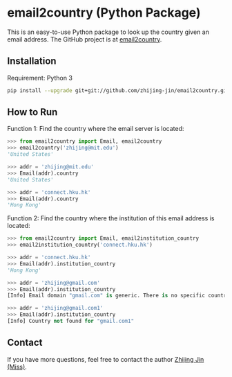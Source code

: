 # email2country (Python Package)
This is an easy-to-use Python package to look up the country given an email address. The GitHub project is at [email2country](https://github.com/zhijing-jin/email2country).

## Installation
Requirement: Python 3
```bash
pip install --upgrade git+git://github.com/zhijing-jin/email2country.git
```

## How to Run
Function 1: Find the country where the email server is located:
```python
>>> from email2country import Email, email2country
>>> email2country('zhijing@mit.edu')
'United States'

>>> addr = 'zhijing@mit.edu'
>>> Email(addr).country
'United States'

>>> addr = 'connect.hku.hk'
>>> Email(addr).country
'Hong Kong'
```
Function 2: Find the country where the institution of this email address is located:
```python
>>> from email2country import Email, email2institution_country
>>> email2institution_country('connect.hku.hk')

>>> addr = 'connect.hku.hk'
>>> Email(addr).institution_country
'Hong Kong'

>>> addr = 'zhijing@gmail.com'
>>> Email(addr).institution_country
[Info] Email domain "gmail.com" is generic. There is no specific country.

>>> addr = 'zhijing@gmail.com1'
>>> Email(addr).institution_country
[Info] Country not found for "gmail.com1"
```

## Contact
If you have more questions, feel free to contact the author [Zhijing Jin (Miss)](mailto:zhijing.jin@connect.hku.hk).